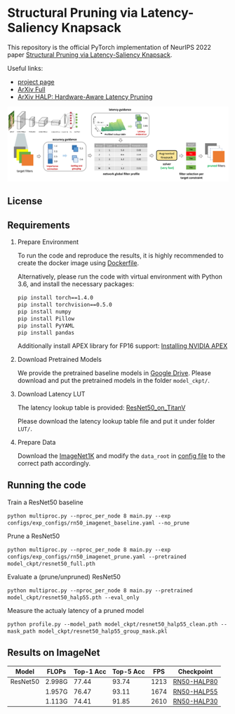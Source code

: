 # Structural Pruning via Latency-Saliency Knapsack

This repository is the official PyTorch implementation of NeurIPS 2022 paper [Structural Pruning via Latency-Saliency Knapsack](https://openreview.net/forum?id=cUOR-_VsavA).

Useful links:
* [project page]()
* [ArXiv Full]()
* [ArXiv HALP: Hardware-Aware Latency Pruning](https://arxiv.org/abs/2110.10811)

[<img src="assets/pipeline.png">](https://github.com/NVlabs/HALP/blob/master/assets/pipeline.png)

## License


## Requirements
1. Prepare Environment

    To run the code and reproduce the results, it is highly recommended to create the docker image using [Dockerfile](Dockerfile).

    Alternatively, please run the code with virtual environment with Python 3.6, and install the necessary packages:
    ```
    pip install torch==1.4.0
    pip install torchvision==0.5.0
    pip install numpy
    pip install Pillow
    pip install PyYAML
    pip install pandas
    ```
    Additionally install APEX library for FP16 support: [Installing NVIDIA APEX](https://github.com/NVIDIA/apex#quick-start)

2. Download Pretrained Models

    We provide the pretrained baseline models in [Google Drive](https://drive.google.com/drive/folders/1YebNJp1zjHb2RbeJolfO6yxiWvQSpQmQ?usp=sharing). Please download and put the pretrained models in the folder `model_ckpt/`.

3. Download Latency LUT

    The latency lookup table is provided: [ResNet50_on_TitanV](https://drive.google.com/file/d/172TcEREnaS7fH_WKw-8pNppRSY_GKTKu/view?usp=sharing)

    Please download the latency lookup table file and put it under folder `LUT/`.

4. Prepare Data
    
    Download the [ImageNet1K](https://image-net.org/download.php) and modify the `data_root` in [config file](configs/exp_configs/rn50_imagenet_prune.yaml) to the correct path accordingly.

## Running the code

Train a ResNet50 baseline
```
python multiproc.py --nproc_per_node 8 main.py --exp configs/exp_configs/rn50_imagenet_baseline.yaml --no_prune
```

Prune a ResNet50
```
python multiproc.py --nproc_per_node 8 main.py --exp configs/exp_configs/rn50_imagenet_prune.yaml --pretrained model_ckpt/resnet50_full.pth
```

Evaluate a (prune/unpruned) ResNet50
```
python multiproc.py --nproc_per_node 8 main.py --pretrained model_ckpt/resnet50_halp55.pth --eval_only
```

Measure the actualy latency of a pruned model
```
python profile.py --model_path model_ckpt/resnet50_halp55_clean.pth --mask_path model_ckpt/resnet50_halp55_group_mask.pkl
```

## Results on ImageNet
| Model | FLOPs | Top-1 Acc | Top-5 Acc | FPS | Checkpoint |
| ---- | ---- | ---- | ---- | ---- | ---- |
| ResNet50 | 2.998G | 77.44 | 93.74 | 1213 | [RN50-HALP80](https://drive.google.com/drive/folders/12L9Ar7tBZ3Xz7g1ba3vd483wBxy3qMa4?usp=sharing) |
|          | 1.957G | 76.47 | 93.11 | 1674 | [RN50-HALP55](https://drive.google.com/drive/folders/13aCyXIsAuOK1wApEJC9k63mHA44JdnRm?usp=sharing) |
|          | 1.113G | 74.41 | 91.85 | 2610 | [RN50-HALP30](https://drive.google.com/drive/folders/1MdG7tOI5UUIFUqU88Eroz9QNGQIRbbsF?usp=sharing) |
